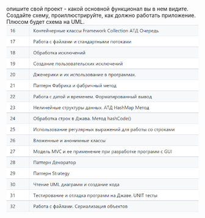 опишите свой проект - какой основной функционал вы в нем видите. Создайте схему, проиллюстрируйте, как должно работать приложение. Плюсом будет схема на UML.
![img.png](img.png)